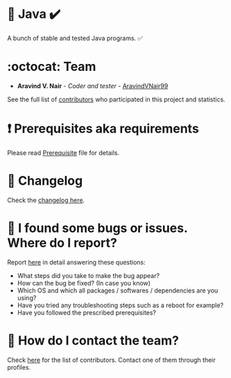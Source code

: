 # :scroll: Java :heavy_check_mark:

A bunch of stable and tested Java programs. :white_check_mark:

# :octocat: Team

* **Aravind V. Nair** - *Coder and tester* - [AravindVNair99](https://github.com/aravindvnair99)

See the full list of [contributors](https://github.com/aravindvnair99/Java/graphs/contributors) who participated in this project and statistics.

# :heavy_exclamation_mark: Prerequisites aka requirements

Please read [Prerequisite](https://github.com/aravindvnair99/Java/Prerequisite.md) file for details.

# :scroll: Changelog

Check the [changelog here](https://github.com/aravindvnair99/Java/commits/master).

# :scroll: I found some bugs or issues. Where do I report?

Report [here](https://github.com/aravindvnair99/Java/issues/new) in detail answering these questions:

* What steps did you take to make the bug appear?
* How can the bug be fixed? (In case you know)
* Which OS and which all packages / softwares / dependencies are you using?
* Have you tried any troubleshooting steps such as a reboot for example?
* Have you followed the prescribed prerequisites?

# :scroll: How do I contact the team?

Check [here](https://github.com/aravindvnair99/Java/graphs/contributors) for the list of contributors. Contact one of them through their profiles.